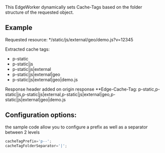 This EdgeWorker dynamically sets Cache-Tags based on the folder structure of the requested object.


## Example

Requested resource:
*/static/js/external/geo/demo.js?v=12345

Extracted cache tags:
* p-static
* p-static|js
* p-static|js|external
* p-static|js|external|geo
* p-static|js|external|geo|demo.js

Response header added on origin response
**Edge-Cache-Tag: p-static,p-static|js,p-static|js|external,p-static|js|external|geo,p-static|js|external|geo|demo.js

## Configuration options:

the sample code allow you to configure a prefix as well as a separator between 2 levels
```javascript
cacheTagPrefix='p--';
cacheTagFolderSeparator='|';
